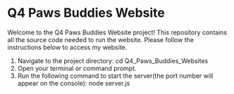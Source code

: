 # Q4 Paws Buddies Website

Welcome to the Q4 Paws Buddies Website project! This repository contains all the source code needed to run the website. Please follow the instructions below to access my website.

1. Navigate to the project directory:
    cd Q4_Paws_Buddies_Websites
2. Open your terminal or command prompt.
3. Run the following command to start the server(the port number will appear on the console):
    node server.js

